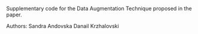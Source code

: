 Supplementary code for the Data Augmentation Technique proposed in the paper.

Authors:
Sandra Andovska
Danail Krzhalovski